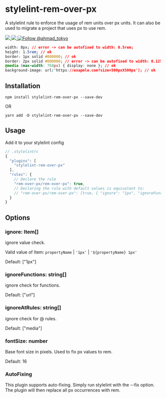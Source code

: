 # stylelint-rem-over-px

A stylelint rule to enforce the usage of rem units over px units. It can also be used to migrate a project that uses px to use rem.

<a href="https://npmjs.com/package/stylelint-rem-over-px">
  <img src="https://img.shields.io/npm/v/stylelint-rem-over-px.svg"></img>
  <img src="https://img.shields.io/npm/dt/stylelint-rem-over-px.svg"></img>
</a>
<a href="https://twitter.com/intent/follow?screen_name=ahmad_tokyo"><img src="https://img.shields.io/twitter/follow/ahmad_tokyo.svg?label=Follow%20@ahmad_tokyo" alt="Follow @ahmad_tokyo"></img></a>

```css
width: 8px; // error -> can be autofixed to width: 0.5rem;
height: 1.5rem; // ok
border: 1px solid #000000; // ok
border: 2px solid #000000; // error -> can be autofixed to width: 0.125rem;
@media (max-width: 768px) { display: none }; // ok
background-image: url('https://exapmle.com?size=500pxX500px'); // ok
```

## Installation

```
npm install stylelint-rem-over-px --save-dev
```
OR
```
yarn add -D stylelint-rem-over-px --save-dev
```

## Usage

Add it to your stylelint config

```javascript
// .stylelintrc
{
  "plugins": [
    "stylelint-rem-over-px"
  ],
  "rules": {
    // Declare the rule
    "rem-over-px/rem-over-px": true,
    // Declaring the rule with default values is equivalent to:
    // "rem-over-px/rem-over-px": [true, { "ignore": "1px", "ignoreFunctions": ["url"] , "ignoreAtRules": ["media"], fontSize: 16 }],
  }
}
```

## Options

### ignore: Item[]

ignore value check.

Valid value of Item: `propertyName` | `'1px'` | `'${propertyName} 1px'`

Default: ["1px"]

### ignoreFunctions: string[]

ignore check for functions.

Default: ["url"]

### ignoreAtRules: string[]

ignore check for @ rules.

Default: ["media"]

### fontSize: number

Base font size in pixels. Used to fix px values to rem.

Default: 16

### AutoFixing
This plugin supports auto-fixing. Simply run stylelint with the --fix option. The plugin will then replace all px occurrences with rem.
